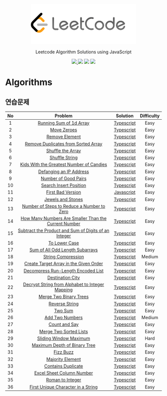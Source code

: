 <p align="center">
    <img alt="Leetcode" height="128" src="https://raw.githubusercontent.com/akasai/Algorithm-Solutions/master/Leetcode/leetcode-logo.png">
</p>
<p align="center">
    Leetcode Algorithm Solutions using JavaScript
</p>

<p align="center">
    <a href="https://github.com/akasai">
      <img src="https://img.shields.io/badge/Author-akasai-informational?style=for-the-badge&logo=github">
    </a>
    <img src="https://img.shields.io/badge/Solutions-36-informational.svg?longCache=true&style=for-the-badge&logo=WebStorm">
    <img src="https://img.shields.io/badge/Languages-Typescript-informational.svg?longCache=true&style=for-the-badge&logo=Typescript">
    <img src="https://img.shields.io/node/v/carbon.svg?style=for-the-badge&logo=Node.js">
</p>

# Algorithms

## 연습문제

| No | Problem         | Solution | Difficulty |
|:--:|:---------------:|:--------:|:----------:|
|1|[Running Sum of 1d Array](https://leetcode.com/problems/running-sum-of-1d-array)|[Typescript](Solution/1.Running_Sum_of_1d_Array.ts) |Easy|
|2|[Move Zeroes](https://leetcode.com/problems/move-zeroes)|[Typescript](Solution/2.Move_Zeroes.ts) |Easy|
|3|[Remove Element](https://leetcode.com/problems/remove-element)|[Typescript](Solution/3.Remove_Element.ts) |Easy|
|4|[Remove Duplicates from Sorted Array](https://leetcode.com/problems/remove-duplicates-from-sorted-array)|[Typescript](Solution/4.Remove_Duplicates_from_Sorted_Array.ts) |Easy|
|5|[Shuffle the Array](https://leetcode.com/problems/shuffle-the-array)|[Typescript](Solution/5.Shuffle_the_Array.ts) |Easy|
|6|[Shuffle String](https://leetcode.com/problems/shuffle-string)|[Typescript](Solution/6.Shuffle_String.ts) |Easy|
|7|[Kids With the Greatest Number of Candies](https://leetcode.com/problems/kids-with-the-greatest-number-of-candies)|[Typescript](Solution/7.Kids_With_the_Greatest_Number_of_Candies.ts) |Easy|
|8|[Defanging an IP Address](https://leetcode.com/problems/defanging-an-ip-address)|[Typescript](Solution/8.Defanging_an_IP_Address.ts) |Easy|
|9|[Number of Good Pairs](https://leetcode.com/problems/number-of-good-pairs)|[Typescript](Solution/9.Number_of_Good_Pairs.ts) |Easy|
|10|[Search Insert Position](https://leetcode.com/problems/search-insert-position)|[Typescript](Solution/10.Search_Insert_Position.ts) |Easy|
|11|[First Bad Version](https://leetcode.com/problems/first-bad-version)|[Javascript](Solution/11.First_Bad_Version.js) |Easy|
|12|[Jewels and Stones](https://leetcode.com/problems/jewels-and-stones)|[Typescript](Solution/12.Jewels_and_Stones.ts) |Easy|
|13|[Number of Steps to Reduce a Number to Zero](https://leetcode.com/problems/number-of-steps-to-reduce-a-number-to-zero)|[Typescript](Solution/13.Number_of_Steps_to_Reduce_a_Number_to_Zero.ts) |Easy|
|14|[How Many Numbers Are Smaller Than the Current Number](https://leetcode.com/problems/how-many-numbers-are-smaller-than-the-current-number)|[Typescript](Solution/14.How_Many_Numbers_Are_Smaller_Than_the_Current_Number.ts) |Easy|
|15|[Subtract the Product and Sum of Digits of an Integer](https://leetcode.com/problems/subtract-the-product-and-sum-of-digits-of-an-integer)|[Typescript](Solution/15.Subtract_the_Product_and_Sum_of_Digits_of_an_Integer.ts) |Easy|
|16|[To Lower Case](https://leetcode.com/problems/to-lower-case)|[Typescript](Solution/16.To_Lower_Case.ts) |Easy|
|17|[Sum of All Odd Length Subarrays](https://leetcode.com/problems/sum-of-all-odd-length-subarrays)|[Typescript](Solution/17.Sum_of_All_Odd_Length_Subarrays.ts) |Easy|
|18|[String Compression](https://leetcode.com/problems/string-compression)|[Typescript](Solution/18.String_Compression.ts) |Medium|
|19|[Create Target Array in the Given Order](https://leetcode.com/problems/create-target-array-in-the-given-order)|[Typescript](Solution/19.Create_Target_Array_in_the_Given_Order.ts) |Easy|
|20|[Decompress Run-Length Encoded List](https://leetcode.com/problems/decompress-run-length-encoded-list)|[Typescript](Solution/20.Decompress_Run-Length_Encoded_List.ts) |Easy|
|21|[Destination City](https://leetcode.com/problems/destination-city)|[Typescript](Solution/21.Destination_City.ts) |Easy|
|22|[Decrypt String from Alphabet to Integer Mapping](https://leetcode.com/problems/decrypt-string-from-alphabet-to-integer-mapping)|[Typescript](Solution/22.Decrypt_String_from_Alphabet_to_Integer_Mapping.ts) |Easy|
|23|[Merge Two Binary Trees](https://leetcode.com/problems/merge-two-binary-trees)|[Typescript](Solution/23.Merge_Two_Binary_Trees.ts) |Easy|
|24|[Reverse String](https://leetcode.com/problems/reverse-string)|[Typescript](Solution/24.Reverse_String.ts) |Easy|
|25|[Two Sum](https://leetcode.com/problems/two-sum)|[Typescript](Solution/25.Two_Sum.ts) |Easy|
|26|[Add Two Numbers](https://leetcode.com/problems/add-two-numbers)|[Typescript](Solution/26.Add_Two_Numbers.ts) |Medium|
|27|[Count and Say](https://leetcode.com/problems/count-and-say)|[Typescript](Solution/27.Count_and_Say.ts) |Easy|
|28|[Merge Two Sorted Lists](https://leetcode.com/problems/merge-two-sorted-lists)|[Typescript](Solution/28.Merge_Two_Sorted_Lists.ts) |Easy|
|29|[Sliding Window Maximum](https://leetcode.com/problems/sliding-window-maximum)|[Typescript](Solution/29.Sliding_Window_Maximum.ts) |Hard|
|30|[Maximum Depth of Binary Tree](https://leetcode.com/problems/maximum-depth-of-binary-tree)|[Typescript](Solution/30.Maximum_Depth_of_Binary_Tree.ts) |Easy|
|31|[Fizz Buzz](https://leetcode.com/problems/fizz-buzz)|[Typescript](Solution/31.Fizz_Buzz.ts) |Easy|
|32|[Majority Element](https://leetcode.com/problems/majority-element)|[Typescript](Solution/32.Majority_Element.ts) |Easy|
|33|[Contains Duplicate](https://leetcode.com/problems/contains-duplicate)|[Typescript](Solution/33.Contains_Duplicate.ts) |Easy|
|34|[Excel Sheet Column Number](https://leetcode.com/problems/excel-sheet-column-number)|[Typescript](Solution/34.Excel_Sheet_Column_Number.ts) |Easy|
|35|[Roman to Integer](https://leetcode.com/problems/roman-to-integer)|[Typescript](Solution/35.Roman_to_Integer.ts) |Easy|
|36|[First Unique Character in a String](https://leetcode.com/problems/first-unique-character-in-a-string)|[Typescript](Solution/35.Roman_to_Integer.ts) |Easy|

